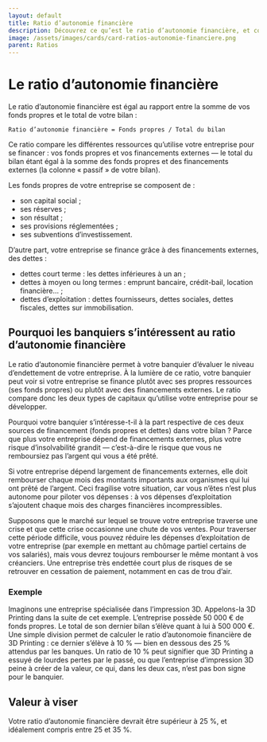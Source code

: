 ```yaml
---
layout: default
title: Ratio d’autonomie financière
description: Découvrez ce qu’est le ratio d’autonomie financière, et comment le calculer.
image: /assets/images/cards/card-ratios-autonomie-financiere.png
parent: Ratios
---
```


# Le ratio d’autonomie financière

Le ratio d’autonomie financière est égal au rapport entre la somme de vos fonds propres et le total de votre bilan :

```
Ratio d’autonomie financière = Fonds propres / Total du bilan
```

Ce ratio compare les différentes ressources qu’utilise votre entreprise pour se financer : vos fonds propres et vos financements externes — le total du bilan étant égal à la somme des fonds propres et des financements externes (la colonne « passif » de votre bilan).

Les fonds propres de votre entreprise se composent de :

- son capital social ;
- ses réserves ;
- son résultat ;
- ses provisions réglementées ;
- ses subventions d’investissement.

D’autre part, votre entreprise se finance grâce à des financements externes, des dettes :

- dettes court terme : les dettes inférieures à un an ;
- dettes à moyen ou long termes : emprunt bancaire, crédit-bail, location financière… ;
- dettes d’exploitation : dettes fournisseurs, dettes sociales, dettes fiscales, dettes sur immobilisation.

## Pourquoi les banquiers s’intéressent au ratio d’autonomie financière

Le ratio d’autonomie financière permet à votre banquier d’évaluer le niveau d’endettement de votre entreprise. À la lumière de ce ratio, votre banquier peut voir si votre entreprise se finance plutôt avec ses propres ressources (ses fonds propres) ou plutôt avec des financements externes. Le ratio compare donc les deux types de capitaux qu’utilise votre entreprise pour se développer.

Pourquoi votre banquier s’intéresse-t-il à la part respective de ces deux sources de financement (fonds propres et dettes) dans votre bilan ? Parce que plus votre entreprise dépend de financements externes, plus votre risque d’insolvabilité grandit — c’est-à-dire le risque que vous ne remboursiez pas l’argent qui vous a été prêté.

Si votre entreprise dépend largement de financements externes, elle doit rembourser chaque mois des montants importants aux organismes qui lui ont prêté de l’argent. Ceci fragilise votre situation, car vous n’êtes n’est plus autonome pour piloter vos dépenses : à vos dépenses d’exploitation s’ajoutent chaque mois des charges financières incompressibles.

Supposons que le marché sur lequel se trouve votre entreprise traverse une crise et que cette crise occasionne une chute de vos ventes. Pour traverser cette période difficile, vous pouvez réduire les dépenses d’exploitation de votre entreprise (par exemple en mettant au chômage partiel certains de vos salariés), mais vous devrez toujours rembourser le même montant à vos créanciers. Une entreprise très endettée court plus de risques de se retrouver en cessation de paiement, notamment en cas de trou d’air.

### Exemple

Imaginons une entreprise spécialisée dans l’impression 3D. Appelons-la 3D Printing dans la suite de cet exemple. L’entreprise possède 50 000 € de fonds propres. Le total de son dernier bilan s’élève quant à lui à 500 000 €. Une simple division permet de calculer le ratio d’autonomoie financière de 3D Printing : ce dernier s’élève à 10 % — bien en dessous des 25 % attendus par les banques. Un ratio de 10 % peut signifier que 3D Printing a essuyé de lourdes pertes par le passé, ou que l’entreprise d’impression 3D peine à créer de la valeur, ce qui, dans les deux cas, n’est pas bon signe pour le banquier.

## Valeur à viser

Votre ratio d’autonomie financière devrait être supérieur à 25 %, et idéalement compris entre 25 et 35 %.
